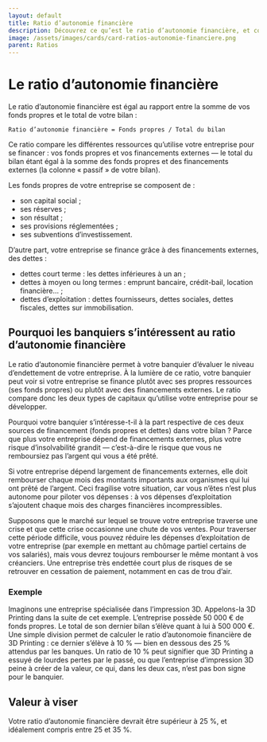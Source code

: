 ```yaml
---
layout: default
title: Ratio d’autonomie financière
description: Découvrez ce qu’est le ratio d’autonomie financière, et comment le calculer.
image: /assets/images/cards/card-ratios-autonomie-financiere.png
parent: Ratios
---
```


# Le ratio d’autonomie financière

Le ratio d’autonomie financière est égal au rapport entre la somme de vos fonds propres et le total de votre bilan :

```
Ratio d’autonomie financière = Fonds propres / Total du bilan
```

Ce ratio compare les différentes ressources qu’utilise votre entreprise pour se financer : vos fonds propres et vos financements externes — le total du bilan étant égal à la somme des fonds propres et des financements externes (la colonne « passif » de votre bilan).

Les fonds propres de votre entreprise se composent de :

- son capital social ;
- ses réserves ;
- son résultat ;
- ses provisions réglementées ;
- ses subventions d’investissement.

D’autre part, votre entreprise se finance grâce à des financements externes, des dettes :

- dettes court terme : les dettes inférieures à un an ;
- dettes à moyen ou long termes : emprunt bancaire, crédit-bail, location financière… ;
- dettes d’exploitation : dettes fournisseurs, dettes sociales, dettes fiscales, dettes sur immobilisation.

## Pourquoi les banquiers s’intéressent au ratio d’autonomie financière

Le ratio d’autonomie financière permet à votre banquier d’évaluer le niveau d’endettement de votre entreprise. À la lumière de ce ratio, votre banquier peut voir si votre entreprise se finance plutôt avec ses propres ressources (ses fonds propres) ou plutôt avec des financements externes. Le ratio compare donc les deux types de capitaux qu’utilise votre entreprise pour se développer.

Pourquoi votre banquier s’intéresse-t-il à la part respective de ces deux sources de financement (fonds propres et dettes) dans votre bilan ? Parce que plus votre entreprise dépend de financements externes, plus votre risque d’insolvabilité grandit — c’est-à-dire le risque que vous ne remboursiez pas l’argent qui vous a été prêté.

Si votre entreprise dépend largement de financements externes, elle doit rembourser chaque mois des montants importants aux organismes qui lui ont prêté de l’argent. Ceci fragilise votre situation, car vous n’êtes n’est plus autonome pour piloter vos dépenses : à vos dépenses d’exploitation s’ajoutent chaque mois des charges financières incompressibles.

Supposons que le marché sur lequel se trouve votre entreprise traverse une crise et que cette crise occasionne une chute de vos ventes. Pour traverser cette période difficile, vous pouvez réduire les dépenses d’exploitation de votre entreprise (par exemple en mettant au chômage partiel certains de vos salariés), mais vous devrez toujours rembourser le même montant à vos créanciers. Une entreprise très endettée court plus de risques de se retrouver en cessation de paiement, notamment en cas de trou d’air.

### Exemple

Imaginons une entreprise spécialisée dans l’impression 3D. Appelons-la 3D Printing dans la suite de cet exemple. L’entreprise possède 50 000 € de fonds propres. Le total de son dernier bilan s’élève quant à lui à 500 000 €. Une simple division permet de calculer le ratio d’autonomoie financière de 3D Printing : ce dernier s’élève à 10 % — bien en dessous des 25 % attendus par les banques. Un ratio de 10 % peut signifier que 3D Printing a essuyé de lourdes pertes par le passé, ou que l’entreprise d’impression 3D peine à créer de la valeur, ce qui, dans les deux cas, n’est pas bon signe pour le banquier.

## Valeur à viser

Votre ratio d’autonomie financière devrait être supérieur à 25 %, et idéalement compris entre 25 et 35 %.
